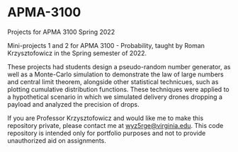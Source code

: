 # APMA-3100
Projects for APMA 3100 Spring 2022

Mini-projects 1 and 2 for APMA 3100 - Probability, taught by Roman Krzysztofowicz in the Spring semester of 2022.

These projects had students design a pseudo-random number generator, as well as a Monte-Carlo simulation to demonstrate the law of large numbers and central limit theorem, alongside other statistical technicues, such as plotting cumulative distribution functions. These techniques were applied to a hypothetical scenario in which we simulated delivery drones dropping a payload and analyzed the precision of drops.

If you are Professor Krzysztofowicz and would like me to make this repository private, please contact me at wyz5rge@virginia.edu. This code repository is intended only for portfolio purposes and not to provide unauthorized aid on assignments.
